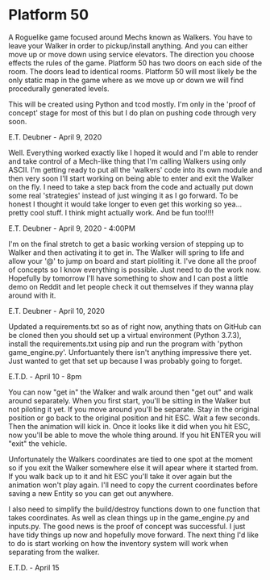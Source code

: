 # Platform 50
A Roguelike game focused around Mechs known as Walkers.  You have to leave your Walker in order to pickup/install anything.  And you can either move up or move down using service elevators.  The direction you choose effects the rules of the game.  Platform 50 has two doors on each side of the room.  The doors lead to identical rooms.  Platform 50 will most likely be the only static map in the game where as we move up or down we will find procedurally generated levels.

This will be created using Python and tcod mostly.  I'm only in the 'proof of concept' stage for most of this but I do plan on pushing code through very soon.

E.T. Deubner - April 9, 2020

Well.  Everything worked exactly like I hoped it would and I'm able to render and take control of a Mech-like thing that I'm calling Walkers using only ASCII.  I'm getting ready to put all the 'walkers' code into its own module and then very soon I'll start working on being able to enter and exit the Walker on the fly.  I need to take a step back from the code and actually put down some real 'strategies' instead of just winging it as I go forward.  To be honest I thought it would take longer to even get this working so yea... pretty cool stuff.  I think might actually work.  And be fun too!!!!

E.T. Deubner - April 9, 2020 - 4:00PM

I'm on the final stretch to get a basic working version of stepping up to Walker and then activating it to get in.  The Walker will spring to life and allow your '@' to jump on board and start pioliting it.  I've done all the proof of concepts so I know everything is possible.  Just need to do the work now.  Hopefully by tomorrow I'll have something to show and I can post a little demo on Reddit and let people check it out themselves if they wanna play around with it.

E.T. Deubner - April 10, 2020

Updated a requirements.txt so as of right now, anything thats on GitHub can be cloned then you should set up a virtual environment (Python 3.7.3), install the requirements.txt using pip and run the program with 'python game_engine.py'.  Unfortuantely there isn't anything impressive there yet.  Just wanted to get that set up because I was probably going to forget.

E.T.D. - April 10 - 8pm

You can now "get in" the Walker and walk around then "get out" and walk around separately.  When you first start, you'll be sitting in the Walker but not piloting it yet.  If you move around you'll be separate.  Stay in the original position or go back to the original position and hit ESC.  Wait a few seconds.  Then the animation will kick in.  Once it looks like it did when you hit ESC, now you'll be able to move the whole thing around.  If you hit ENTER you will "exit" the vehicle.  

Unfortunately the Walkers coordinates are tied to one spot at the moment so if you exit the Walker somewhere else it will apear where it started from.  If you walk back up to it and hit ESC you'll take it over again but the animation won't play again.
I'll need to copy the current coordinates before saving a new Entity so you can get out anywhere.

I also need to simplify the build/destroy functions down to one function that takes coordinates.  As well as clean things up in the game_engine.py and inputs.py.  The good news is the proof of concept was successful.  I just have tidy things up now and hopefully move forward.  The next thing I'd like to do is start working on how the inventory system will work when separating from the walker.  

E.T.D. - April 15
